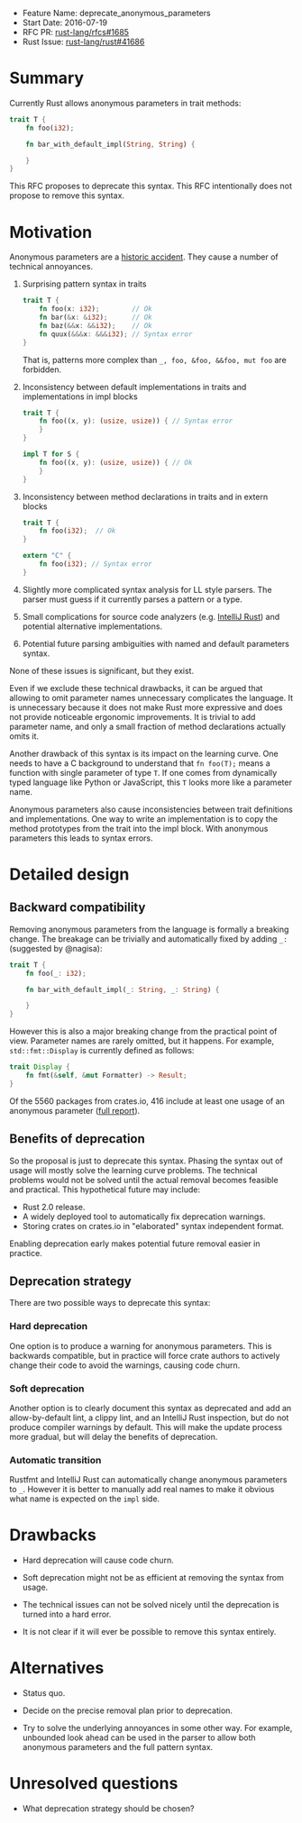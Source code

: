 - Feature Name: deprecate_anonymous_parameters
- Start Date: 2016-07-19
- RFC PR: [rust-lang/rfcs#1685](https://github.com/rust-lang/rfcs/pull/1685)
- Rust Issue: [rust-lang/rust#41686](https://github.com/rust-lang/rust/issues/41686)

# Summary
[summary]: #summary

Currently Rust allows anonymous parameters in trait methods:

```Rust
trait T {
    fn foo(i32);

    fn bar_with_default_impl(String, String) {

    }
}
```

This RFC proposes to deprecate this syntax. This RFC intentionally does not
propose to remove this syntax.

# Motivation
[motivation]: #motivation

Anonymous parameters are a [historic accident]. They cause a number of technical
annoyances.

1. Surprising pattern syntax in traits

    ```Rust
    trait T {
        fn foo(x: i32);        // Ok
        fn bar(&x: &i32);      // Ok
        fn baz(&&x: &&i32);    // Ok
        fn quux(&&&x: &&&i32); // Syntax error
    }
    ```

    That is, patterns more complex than `_, foo, &foo, &&foo, mut foo` are
    forbidden.

2. Inconsistency between default implementations in traits and implementations
   in impl blocks

    ```Rust
    trait T {
        fn foo((x, y): (usize, usize)) { // Syntax error
        }
    }

    impl T for S {
        fn foo((x, y): (usize, usize)) { // Ok
        }
    }
    ```

3. Inconsistency between method declarations in traits and in extern blocks

    ```Rust
    trait T {
        fn foo(i32);  // Ok
    }

    extern "C" {
        fn foo(i32); // Syntax error
    }
    ```

4. Slightly more complicated syntax analysis for LL style parsers. The parser
   must guess if it currently parses a pattern or a type.

5. Small complications for source code analyzers (e.g. [IntelliJ Rust]) and
   potential alternative implementations.

6. Potential future parsing ambiguities with named and default parameters
   syntax.


None of these issues is significant, but they exist.


Even if we exclude these technical drawbacks, it can be argued that allowing to
omit parameter names unnecessary complicates the language. It is unnecessary
because it does not make Rust more expressive and does not provide noticeable
ergonomic improvements. It is trivial to add parameter name, and only a small
fraction of method declarations actually omits it.

Another drawback of this syntax is its impact on the learning curve. One needs
to have a C background to understand that `fn foo(T);` means a function with
single parameter of type `T`. If one comes from dynamically typed language like
Python or JavaScript, this `T` looks more like a parameter name.

Anonymous parameters also cause inconsistencies between trait definitions and
implementations. One way to write an implementation is to copy the method
prototypes from the trait into the impl block. With anonymous parameters this
leads to syntax errors.


[historic accident]: https://github.com/rust-lang/rust/pull/29406#issuecomment-151859611
[IntelliJ Rust]: https://github.com/intellij-rust/intellij-rust/commit/1bb65c47341a04aecef5fa6817e8b2b56bfc9abb#diff-66f3ba596f0ecf74a2942b3223789ab5R41


# Detailed design
[design]: #detailed-design


## Backward compatibility

Removing anonymous parameters from the language is formally a breaking change.
The breakage can be trivially and automatically fixed by adding `_:` (suggested by @nagisa):

```Rust
trait T {
    fn foo(_: i32);

    fn bar_with_default_impl(_: String, _: String) {

    }
}
```

However this is also a major breaking change from the practical point of view.
Parameter names are rarely omitted, but it happens. For example,
`std::fmt::Display` is currently defined as follows:

```Rust
trait Display {
    fn fmt(&self, &mut Formatter) -> Result;
}
```

Of the 5560 packages from crates.io, 416 include at least one usage of
an anonymous parameter ([full report]).

[full report]: https://github.com/rust-lang/rfcs/pull/1685#issuecomment-238954434


## Benefits of deprecation

So the proposal is just to deprecate this syntax. Phasing the syntax out of
usage will mostly solve the learning curve problems. The technical problems
would not be solved until the actual removal becomes feasible and
practical. This hypothetical future may include:

* Rust 2.0 release.
* A widely deployed tool to automatically fix deprecation warnings.
* Storing crates on crates.io in "elaborated" syntax independent format.

Enabling deprecation early makes potential future removal easier in practice.


## Deprecation strategy

There are two possible ways to deprecate this syntax:

### Hard deprecation

One option is to produce a warning for anonymous parameters. This is backwards
compatible, but in practice will force crate authors to actively change their
code to avoid the warnings, causing code churn.

### Soft deprecation

Another option is to clearly document this syntax as deprecated and add an
allow-by-default lint, a clippy lint, and an IntelliJ Rust inspection, but do
not produce compiler warnings by default. This will make the update process more
gradual, but will delay the benefits of deprecation.

### Automatic transition

Rustfmt and IntelliJ Rust can automatically change anonymous parameters to
`_`. However it is better to manually add real names to make it obvious what
name is expected on the `impl` side.

# Drawbacks
[drawbacks]: #drawbacks

* Hard deprecation will cause code churn.

* Soft deprecation might not be as efficient at removing the syntax from usage.

* The technical issues can not be solved nicely until the deprecation is turned
  into a hard error.

* It is not clear if it will ever be possible to remove this syntax entirely.


# Alternatives
[alternatives]: #alternatives

* Status quo.

* Decide on the precise removal plan prior to deprecation.

* Try to solve the underlying annoyances in some other way. For example,
  unbounded look ahead can be used in the parser to allow both anonymous
  parameters and the full pattern syntax.


# Unresolved questions
[unresolved]: #unresolved-questions

* What deprecation strategy should be chosen?
